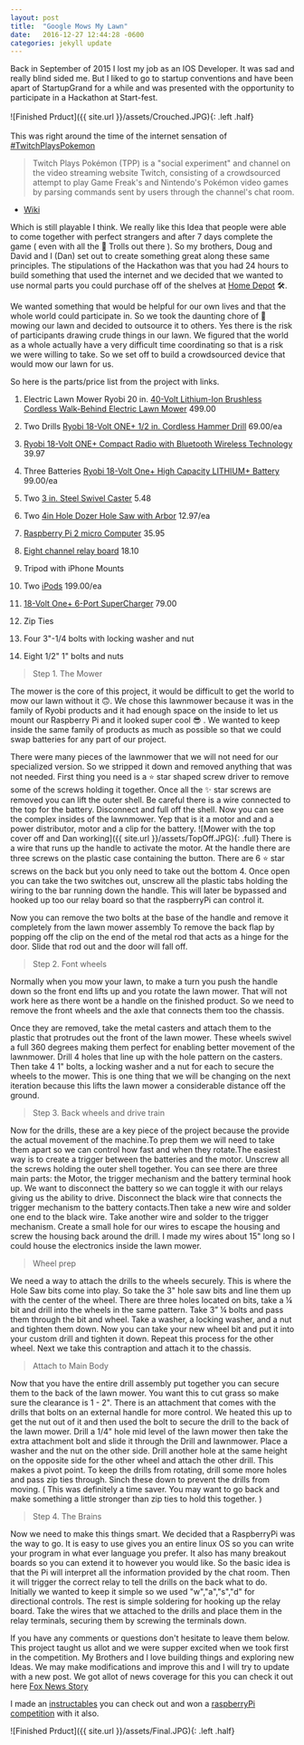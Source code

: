 ```yaml
---
layout: post
title:  "Google Mows My Lawn"
date:   2016-12-27 12:44:28 -0600
categories: jekyll update
---
```


Back in September of 2015 I lost my job as an IOS Developer. It was sad and really blind sided me. But I liked to go to startup conventions and have been apart of StartupGrand for a while and was presented with the opportunity to participate in a Hackathon at Start-fest.
<br><br>
![Finished Prduct]({{ site.url }}/assets/Crouched.JPG){: .left .half}
<br><br>
This was right around the time of the internet sensation of [#TwitchPlaysPokemon][TwitchPlaysPokemon]

> Twitch Plays Pokémon (TPP) is a "social experiment" and channel on the video streaming website Twitch, consisting of a crowdsourced attempt to play Game Freak's and Nintendo's Pokémon video games by parsing commands sent by users through the channel's chat room.
- [Wiki][TPPWiki]

Which is still playable I think. We really like this Idea that people were able to come together with perfect strangers and after 7 days complete the game ( even with all the 👹 Trolls out there ). So my brothers, Doug and David and I (Dan) set out to create something great along these same principles. The stipulations of the Hackathon was that you had 24 hours to build something that used the internet and we decided that we wanted to use normal parts you could purchase off of the shelves at [Home Depot][HomeDepot] 🛠.

We wanted something that would be helpful for our own lives and that the whole world could participate in. So we took the daunting chore of 🚜  mowing our lawn and decided to outsource it to others. Yes there is the risk of participants drawing crude things in our lawn. We figured that the world as a whole actually have a very difficult time coordinating so that is a risk we were willing to take. So we set off to build a crowdsourced device that would mow our lawn for us.

So here is the parts/price list from the project with links.

1. Electric Lawn Mower
Ryobi 20 in. [40-Volt Lithium-Ion Brushless Cordless Walk-Behind Electric Lawn Mower][mower] 499.00

2. Two Drills [Ryobi 18-Volt ONE+ 1/2 in. Cordless Hammer Drill][Drills] 69.00/ea

3. [Ryobi 18-Volt ONE+ Compact Radio with Bluetooth Wireless Technology][Radio] 39.97

4. Three Batteries [Ryobi 18-Volt One+ High Capacity LITHIUM+ Battery][Battery] 99.00/ea

5. Two [3 in. Steel Swivel Caster][casters] 5.48


6. Two [4in Hole Dozer Hole Saw with Arbor][HoleSaw] 12.97/ea

7. [Raspberry Pi 2 micro Computer][RaspberryPi] 35.95

8. [Eight channel relay board][RelayBoard] 18.10

9. Tripod with iPhone Mounts

10. Two [iPods][iPods] 199.00/ea

11. [18-Volt One+ 6-Port SuperCharger][Charger] 79.00

12. Zip Ties

13. Four 3"-1/4 bolts with locking washer and nut

14. Eight 1/2" 1" bolts and nuts

>Step 1. The Mower

The mower is the core of this project, it would be difficult to get the world to mow our lawn without it 🙃. We chose this lawnmower because it was in the family of Ryobi products and it had enough space on the inside to let us mount our Raspberry Pi and it looked super cool 😎 . We wanted to keep inside the same family of products as much as possible so that we could swap batteries for any part of our project.

There were many pieces of the lawnmower that we will not need for our specialized version. So we stripped it down and removed anything that was not needed. First thing you need is a ⭐️  star shaped screw driver to remove some of the screws holding it together. Once all the ✨ star screws are removed you can lift the outer shell. Be careful there is a wire connected to the top for the battery. Disconnect and full off the shell. Now you can see the complex insides of the lawnmower. Yep that is it a motor and and a power distributor, motor and a clip for the battery.
![Mower with the top cover off and Dan working]({{ site.url }}/assets/TopOff.JPG){: .full}
There is a wire that runs up the handle to activate the motor. At the handle there are three screws on the plastic case containing the button. There are 6 ⭐️  star screws on the back but you only need to take out the bottom 4. Once open you can take the two switches out, unscrew all the plastic tabs holding the wiring to the bar running down the handle. This will later be bypassed and hooked up too our relay board so that the raspberryPi can control it.

Now you can remove the two bolts at the base of the handle and remove it completely from the lawn mower assembly To remove the back flap by popping off the clip on the end of the metal rod that acts as a hinge for the door. Slide that rod out and the door will fall off.

>Step 2. Font wheels

Normally when you mow your lawn, to make a turn you push the handle down so the front end lifts up and you rotate the lawn mower. That will not work here as there wont be a handle on the finished product. So we need to remove the front wheels and the axle that connects them too the chassis.

Once they are removed, take the metal casters and attach them to the plastic that protrudes out the front of the lawn mower. These wheels swivel a full 360 degrees making them perfect for enabling better movement of the lawnmower. Drill 4 holes that line up with the hole pattern on the casters. Then take 4 1" bolts, a locking washer and a nut for each to secure the wheels to the mower. This is one thing that we will be changing on the next iteration because this lifts the lawn mower a considerable distance off the ground.

>Step 3. Back wheels and drive train

Now for the drills, these are a key piece of the project because the provide the actual movement of the machine.To prep them we will need to take them apart so we can control how fast and when they rotate.The easiest way is to create a trigger between the batteries and the motor. Unscrew all the screws holding the outer shell together. You can see there are three main parts: the Motor, the trigger mechanism and the battery terminal hook up. We want to disconnect the battery so we can toggle it with our relays giving us the ability to drive. Disconnect the black wire that connects the trigger mechanism to the battery contacts.Then take a new wire and solder one end to the black wire. Take another wire and solder to the trigger mechanism. Create a small hole for our wires to escape the housing and screw the housing back around the drill. I made my wires about 15" long so I could house the electronics inside the lawn mower.

>Wheel prep

We need a way to attach the drills to the wheels securely.
This is where the Hole Saw bits come into play. So take the 3" hole saw bits and line them up with the center of the wheel. There are three holes located on bits, take a ¼ bit and drill into the wheels in the same pattern. Take 3” ¼ bolts and pass them through the bit and wheel. Take a washer, a locking washer, and a nut and tighten them down. Now you can take your new wheel bit and put it into your custom drill and tighten it down. Repeat this process for the other wheel. Next we take this contraption and attach it to the chassis.

>Attach to Main Body

Now that you have the entire drill assembly put together you can secure them to the back of the lawn mower. You want this to cut grass so make sure the clearance is 1 - 2". There is an attachment that comes with the drills that bolts on an external handle for more control. We heated this up to get the nut out of it and then used the bolt to secure the drill to the back of the lawn mower.
Drill a 1/4" hole mid level of the lawn mower then take the extra attachment bolt and slide it through the Drill and lawnmower. Place a washer and the nut on the other side. Drill another hole at the same height on the opposite side for the other wheel and attach the other drill. This makes a pivot point. To keep the drills from rotating, drill some more holes and pass zip ties through. Sinch these down to prevent the drills from moving. ( This was definitely a time saver. You may want to go back and make something a little stronger than zip ties to hold this together. )

>Step 4. The Brains

Now we need to make this things smart. We decided that a RaspberryPi was the way to go. It is easy to use gives you an entire linux OS so you can write your program in what ever language you prefer. It also has many breakout boards so you can extend it to however you would like. So the basic idea is that the Pi will interpret all the information provided by the chat room. Then it will trigger the correct relay to tell the drills on the back what to do. Initially we wanted to keep it simple so we used "w","a","s","d" for directional controls. The rest is simple soldering for hooking up the relay board. Take the wires that we attached to the drills and place them in the relay terminals, securing them by screwing the terminals down.

If you have any comments or questions don't hesitate to leave them below. This project taught us allot and we were supper excited when we took first in the competition. My Brothers and I love building things and exploring new Ideas. We may make modifications and improve this and I will try to update with a new post. We got allot of news coverage for this you can check it out here [Fox News Story][foxNewsStory]

I made an [instructables][Instructable] you can check out and won a [raspberryPi competition][Instructable] with it also.

![Finished Prduct]({{ site.url }}/assets/Final.JPG){: .left .half}

[stackoverflow]:http://stackoverflow.com/questions/tagged/jsqmessagesviewcontroller

[Instructable]:http://www.instructables.com/id/Google-Mows-My-Lawn/

[foxNewsStory]:https://www.youtube.com/watch?v=1oE5vYW8MbI

[TwitchPlaysPokemon]:https://www.twitch.tv/twitchplayspokemon

[TPPWiki]:https://en.wikipedia.org/wiki/Twitch_Plays_Pok%C3%A9mon
[HomeDepot]:http://www.homedepot.com/

[mower]:http://ow.ly/RRm3q
[Drills]:http://ow.ly/RRmbB
[Radio]:http://ow.ly/RRmwH
[Battery]:http://ow.ly/RRmrc
[casters]:http://ow.ly/RRmKp
[HoleSaw]:http://ow.ly/RRmYQ
[RaspberryPi]:http://ow.ly/RRn1N
[RelayBoard]:http://ow.ly/RRnaR
[iPods]:http://ow.ly/RRnmc
[Charger]:http://ow.ly/RRnBF
